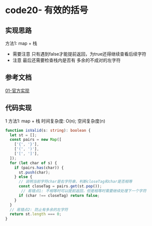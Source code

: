 # code20- 有效的括号

## 实现思路

方法1: map + 栈
  - 需要注意 只有遇到false才能提前返回，为true还得继续查看后续字符
  - 注意 最后还需要检查栈内是否有 多余的不成对的左字符


## 参考文档

[01-官方实现](https://leetcode.cn/problems/valid-parentheses/solution/you-xiao-de-gua-hao-by-leetcode-solution/)



## 代码实现

1 方法1: map + 栈  时间复杂度: O(n);  空间复杂度(n)

```ts
function isValid(s: string): boolean {
  let st = [];
  const pairs = new Map([
    ['{', '}'],
    ['(', ')'],
    ['[', ']'],
  ]);
  for (let char of s) {
    if (pairs.has(char)) {
      st.push(char);
    } else {
      // 说明当前字符char是右字符串，判断closeTag和char是否相等
      const closeTag = pairs.get(st.pop());
       // 易错点1: 不相等时可以提前返回，但是相等时需要继续处理下一个字符
      if (char !== closeTag) return false;
    }
  }
  // 易错点2: 防止有多余的左字符
  return st.length === 0;
}
```

